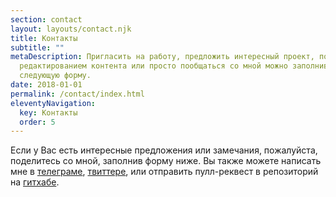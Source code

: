 ```yaml
---
section: contact
layout: layouts/contact.njk
title: Контакты
subtitle: ""
metaDescription: Пригласить на работу, предложить интересный проект, помочь с
  редактированием контента или просто пообщаться со мной можно заполнив
  следующую форму.
date: 2018-01-01
permalink: /contact/index.html
eleventyNavigation:
  key: Контакты
  order: 5
---
```

Если у Вас есть интересные предложения или замечания, пожалуйста, поделитесь со мной, заполнив форму ниже.
Вы также можете написать мне в [телеграме](https://t.me/paparrot), [твиттере](https://twitter.com/paparrot1), или отправить пулл-реквест в репозиторий на [гитхабе](https://github.com/paparrot/portfolio).